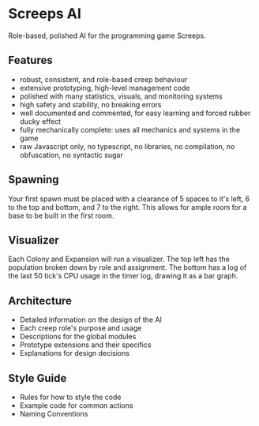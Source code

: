 # Screeps AI
Role-based, polished AI for the programming game Screeps.

## Features
- robust, consistent, and role-based creep behaviour
- extensive prototyping, high-level management code
- polished with many statistics, visuals, and monitoring systems
- high safety and stability, no breaking errors
- well documented and commented, for easy learning and forced rubber ducky effect
- fully mechanically complete: uses all mechanics and systems in the game
- raw Javascript only, no typescript, no libraries, no compilation, no obfuscation, no syntactic sugar

## Spawning
Your first spawn must be placed with a clearance of 5 spaces to it's left, 6 to the top and bottom, and 7 to the right.
This allows for ample room for a base to be built in the first room.

## Visualizer
Each Colony and Expansion will run a visualizer.
The top left has the population broken down by role and assignment.
The bottom has a log of the last 50 tick's CPU usage in the timer log, drawing it as a bar graph.

## Architecture
- Detailed information on the design of the AI
- Each creep role's purpose and usage
- Descriptions for the global modules
- Prototype extensions and their specifics
- Explanations for design decisions

## Style Guide
- Rules for how to style the code
- Example code for common actions
- Naming Conventions
